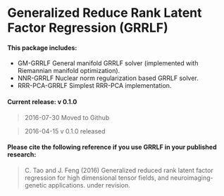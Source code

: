 # Generalized Reduce Rank Latent Factor Regression (GRRLF)

#### This package includes:
* GM-GRRLF General manifold GRRLF solver (implemented with Riemannian manifold optimization).
* NNR-GRRLF Nuclear norm regularization based GRRLF solver.
* RRR-PCA-GRRLF Simplest RRR-PCA implementation.

#### Current release: v 0.1.0
> 2016-07-30 Moved to Github

> 2016-04-15 v 0.1.0 released

#### Please cite the following reference if you use GRRLF in your published research:
> C. Tao and J. Feng (2016) Generalized reduced rank latent factor regression for high dimensional tensor fields, and neuroimaging-genetic applications. under revision. 

